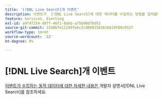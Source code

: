 ```yaml
---
title: '[!DNL Live Search]개 이벤트'
description: 이벤트가  [!DNL Live Search]에 대한 데이터를 수집하는 방법을 알아봅니다.
feature: Services, Eventing
exl-id: a9f4f254-d8ff-46f1-8deb-a75b90d70d52
source-git-commit: 1548b7e11249febc2cd8682581616619f80c052f
workflow-type: tm+mt
source-wordcount: '22'
ht-degree: 0%

---
```


# [!DNL Live Search]개 이벤트

[ 이벤트가 수집하는 동작 데이터에 대한 자세한 내용은 ](https://developer.adobe.com/commerce/services/shared-services/storefront-events/#live-search)개발자 설명서[!DNL Live Search]를 참조하세요.
